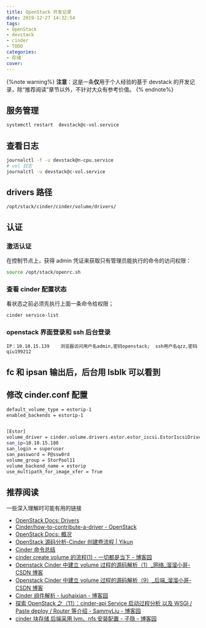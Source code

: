 ```yaml
---
title: OpenStack 开发记录
date: 2019-12-27 14:32:54
tags:
- OpenStack
- devstack
- cinder
- TODO
categories:
- 存储
cover: 
---
```

{%note warning%}
**注意**：这是一条**仅**用于个人经验的基于 devstack 的开发记录，除“推荐阅读”章节以外，不针对大众有参考价值。
{% endnote%}

## 服务管理

```bash
systemctl restart  devstack@c-vol.service
```

## 查看日志

```bash
journalctl -f -u devstack@n-cpu.service
# vol 日志
journalctl -u devstack@c-vol.service

```

## drivers 路径
```plain
/opt/stack/cinder/cinder/volume/drivers/
```
## 认证

###  激活认证
在控制节点上，获得 admin 凭证来获取只有管理员能执行的命令的访问权限：
```bash
source /opt/stack/openrc.sh
```
### 查看 cinder 配置状态
看状态之前必须先执行上面一条命令给权限；

```bash
cinder service-list
```

### openstack 界面登录和 ssh 后台登录
```plain
IP：10.10.15.139    浏览器访问用户名admin,密码openstack;  ssh用户名qzz,密码qiu199212
```

## fc 和 ipsan 输出后，后台用 lsblk 可以看到

## 修改 cinder.conf 配置

```bash
default_volume_type = estorip-1
enabled_backends = estorip-1


[Estor]
volume_driver = cinder.volume.drivers.estor.estor_iscsi.EstorIscsiDriver
san_ip=10.10.15.180
san_login = superuser
san_password = P@ssw0rd
volume_group = StorPool11
volume_backend_name = estorip
use_multipath_for_image_xfer = True
```

## 推荐阅读

一些深入理解时可能有用的链接
- [OpenStack Docs: Drivers](https://docs.openstack.org/cinder/latest/contributor/drivers.html)
- [Cinder/how-to-contribute-a-driver - OpenStack](https://wiki.openstack.org/wiki/Cinder/how-to-contribute-a-driver)
- [OpenStack Docs: 概况](https://docs.openstack.org/liberty/zh_CN/install-guide-rdo/overview.html)
- [OpenStack 源码分析-Cinder 创建卷流程 | Yikun](http://yikun.github.io/2016/02/14/OpenStack%E6%BA%90%E7%A0%81%E5%88%86%E6%9E%90-Cinder%E5%88%9B%E5%BB%BA%E5%8D%B7%E6%B5%81%E7%A8%8B/)
- [Cinder 命令总结](https://blog.csdn.net/qq806692341/article/details/52397440)
- [cinder create volume 的流程(1) - 一切都是当下 - 博客园](https://www.cnblogs.com/potato-chip/p/10305835.html)
- [Openstack Cinder 中建立 volume 过程的源码解析（1）_网络_溜溜小哥-CSDN 博客](https://blog.csdn.net/gaoxingnengjisuan/article/details/22518045)
- [Openstack Cinder 中建立 volume 过程的源码解析（9）_后端_溜溜小哥-CSDN 博客](https://blog.csdn.net/gaoxingnengjisuan/article/details/23794279)
- [Cinder 组件解析 - luohaixian - 博客园](https://www.cnblogs.com/luohaixian/p/8134967.html)
- [探索 OpenStack 之（11）：cinder-api Service 启动过程分析 以及 WSGI / Paste deploy / Router 等介绍 - SammyLiu - 博客园](https://www.cnblogs.com/sammyliu/p/4272611.html)
- [cinder 块存储 后端采用 lvm、nfs 安装配置 - 子隐 - 博客园](https://www.cnblogs.com/elvi/p/7735881.html)
